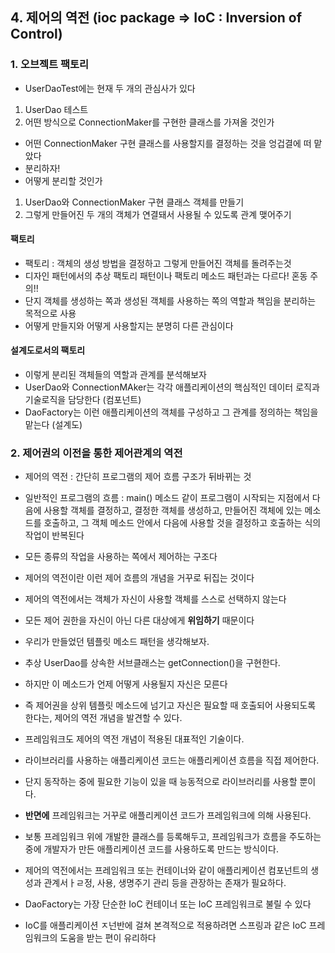 ## 4. 제어의 역전 (ioc package => IoC : Inversion of Control)

### 1. 오브젝트 팩토리

- UserDaoTest에는 현재 두 개의 관심사가 있다

1. UserDao 테스트
2. 어떤 방식으로 ConnectionMaker를 구현한 클래스를 가져올 것인가

- 어떤 ConnectionMaker 구현 클래스를 사용할지를 결정하는 것을 엉겁결에 떠 맡았다
- 분리하자!
- 어떻게 분리할 것인가

1. UserDao와 ConnectionMaker 구현 클래스 객체를 만들기
2. 그렇게 만들어진 두 개의 객체가 연결돼서 사용될 수 있도록 관계 맺어주기

#### 팩토리

- 팩토리 : 객체의 생성 방법을 결정하고 그렇게 만들어진 객체를 돌려주는것
- 디자인 패턴에서의 추상 팩토리 패턴이나 팩토리 메소드 패턴과는 다르다! 혼동 주의!!
- 단지 객체를 생성하는 쪽과 생성된 객체를 사용하는 쪽의 역할과 책임을 분리하는 목적으로 사용
- 어떻게 만들지와 어떻게 사용할지는 분명히 다른 관심이다

#### 설계도로서의 팩토리

- 이렇게 분리된 객체들의 역할과 관계를 분석해보자
- UserDao와 ConnectionMAker는 각각 애플리케이션의 핵심적인 데이터 로직과 기술로직을 담당한다 (컴포넌트)
- DaoFactory는 이런 애플리케이션의 객체를 구성하고 그 관계를 정의하는 책임을 맡는다 (설계도)

### 2. 제어권의 이전을 통한 제어관계의 역전

- 제어의 역전 : 간단히 프로그램의 제어 흐름 구조가 뒤바뀌는 것
- 일반적인 프로그램의 흐름 : main() 메소드 같이 프로그램이 시작되는 지점에서 다음에 사용할 객체를 결정하고, 결정한 객체를 생성하고, 만들어진 객체에 있는 메소드를 호출하고, 그 객체 메소드 안에서 다음에
  사용할 것을 결정하고 호출하는 식의 작업이 반복된다
- 모든 종류의 작업을 사용하는 쪽에서 제어하는 구조다


- 제어의 역전이란 이런 제어 흐름의 개념을 거꾸로 뒤집는 것이다
- 제어의 역전에서는 객체가 자신이 사용할 객체를 스스로 선택하지 않는다
- 모든 제어 권한을 자신이 아닌 다른 대상에게 <b>위임하기</b> 때문이다


- 우리가 만들었던 템플릿 메소드 패턴을 생각해보자.
- 추상 UserDao를 상속한 서브클래스는 getConnection()을 구현한다.
- 하지만 이 메소드가 언제 어떻게 사용될지 자신은 모른다
- 즉 제어권을 상위 템플릿 메소드에 넘기고 자신은 필요할 때 호출되어 사용되도록 한다는, 제어의 역전 개념을 발견할 수 있다.


- 프레임워크도 제어의 역전 개념이 적용된 대표적인 기술이다.
- 라이브러리를 사용하는 애플리케이션 코드는 애플리케이션 흐름을 직접 제어한다.
- 단지 동작하는 중에 필요한 기능이 있을 때 능동적으로 라이브러리를 사용할 뿐이다.
- <b>반면에</b> 프레임워크는 거꾸로 애플리케이션 코드가 프레임워크에 의해 사용된다.
- 보통 프레임워크 위에 개발한 클래스를 등록해두고, 프레임워크가 흐름을 주도하는 중에 개발자가 만든 애플리케이션 코드를 사용하도록 만드는 방식이다.


- 제어의 역전에서는 프레임워크 또는 컨테이너와 같이 애플리케이션 컴포넌트의 생성과 관계서ㅏㄹ정, 사용, 생명주기 관리 등을 관장하는 존재가 필요하다.
- DaoFactory는 가장 단순한 IoC 컨테이너 또는 IoC 프레임워크로 불릴 수 있다
- IoC를 애플리케이션 ㅈ넌반에 걸쳐 본격적으로 적용하려면 스프링과 같은 IoC 프레임워크의 도움을 받는 편이 유리하다
